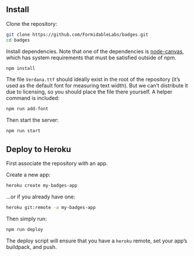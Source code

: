 ## Install

Clone the repository:

```sh
git clone https://github.com/FormidableLabs/badges.git
cd badges
```

Install dependencies. Note that one of the dependencies is
[node-canvas](https://github.com/Automattic/node-canvas), which has system
requirements that must be satisfied outside of npm.

```sh
npm install
```

The file `Verdana.ttf` should ideally exist in the root of the repository
(it’s used as the default font for measuring text width). But we can’t
distribute it due to licensing, so you should place the file there yourself.
A helper command is included:

```sh
npm run add-font
```

Then start the server:

```sh
npm run start
```

## Deploy to Heroku

First associate the repository with an app.

Create a new app:

```sh
heroku create my-badges-app
```

…or if you already have one:

```sh
heroku git:remote -a my-badges-app
```

Then simply run:

```sh
npm run deploy
```

The deploy script will ensure that you have a `heroku` remote, set your
app’s buildpack, and push.
